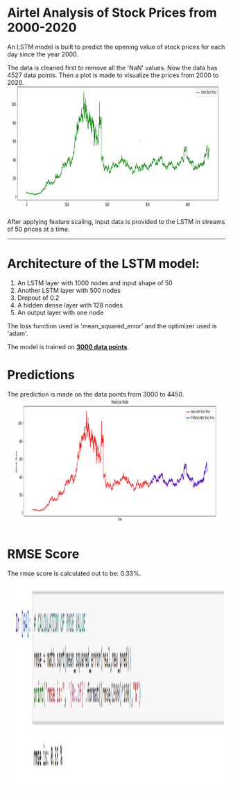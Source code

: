 # Airtel Analysis of Stock Prices from 2000-2020

An LSTM model is built to predict the opening value of stock prices for each day since the year 2000. 


The data is cleaned first to remove all the 'NaN' values. Now the data has 4527 data points. Then a plot is made to visualize the prices from 2000 to 2020.<br> 
<img src="airtel1.png" width="500" height="300"><br>
After applying feature scaling, input data is provided to the LSTM in streams of 50 prices at a time.
<hr>

# Architecture of the LSTM model:
1) An LSTM layer with 1000 nodes and input shape of 50<br>
2) Another LSTM layer with 500 nodes<br>
3) Dropout of 0.2<br>
4) A hidden dense layer with 128 nodes<br>
5) An output layer with one node 


The loss function used is 'mean_squared_error' and the optimizer used is 'adam'.


The model is trained on <b><u>3000 data points</u></b>.

# Predictions 

The prediction is made on the data points from 3000 to 4450.<br>
<img src="airtel2.png" width="500" height="300">

# RMSE Score

The rmse score is calculated out to be: 0.33%.<br>
<img src="airtel3.png" width="500" height="500">
